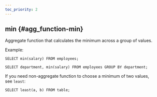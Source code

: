 ```yaml
---
toc_priority: 2
---
```


## min {#agg_function-min}

Aggregate function that calculates the minimum across a group of values.

Example:

```
SELECT min(salary) FROM employees;
```

```
SELECT department, min(salary) FROM employees GROUP BY department;
```

If you need non-aggregate function to choose a minimum of two values, see `least`:

```
SELECT least(a, b) FROM table;
```
